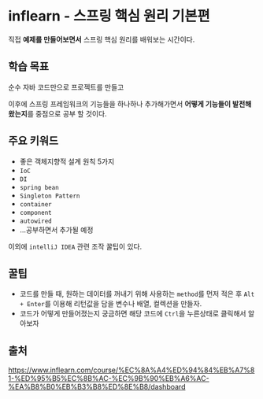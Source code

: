 # inflearn - 스프링 핵심 원리 기본편

직접 **예제를 만들어보면서** 스프링 핵심 원리를 배워보는 시간이다.

## 학습 목표

순수 자바 코드만으로 프로젝트를 만들고

이후에 스프링 프레임워크의 기능들을 하나하나 추가해가면서 **어떻게 기능들이 발전해왔는지**를 중점으로 공부 할 것이다.

## 주요 키워드

- 좋은 객체지향적 설계 원칙 5가지
- `IoC`
- `DI`
- `spring bean`
- `Singleton Pattern`
- `container`
- `component`
- `autowired`
- ...공부하면서 추가될 예정

이외에 `intelliJ IDEA` 관련 조작 꿀팁이 있다.

## 꿀팁

- 코드를 만들 때, 원하는 데이터를 꺼내기 위해 사용하는  `method`를 먼저 적은 후 `Alt + Enter`를 이용해 리턴값을 담을 변수나 배열, 컬렉션을 만들자.
- 코드가 어떻게 만들어졌는지 궁금하면 해당 코드에 `Ctrl`을 누른상태로 클릭해서 알아보자

## 출처

https://www.inflearn.com/course/%EC%8A%A4%ED%94%84%EB%A7%81-%ED%95%B5%EC%8B%AC-%EC%9B%90%EB%A6%AC-%EA%B8%B0%EB%B3%B8%ED%8E%B8/dashboard
